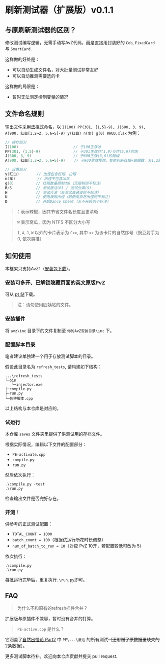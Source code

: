 # 刷新测试器（扩展版）v0.1.1

## 与原刷新测试器的区别？

修改测试编写逻辑，无需手动写AvZ代码，而是直接用封装好的 `Cob`, `FixedCard` 与 `SmartCard`.

这样做的好处是：
- 可以自动生成文件名，对大批量测试非常友好
- 可以自动推测需要选的卡

这样做的局限是：
- 暂时无法测定控制变量的情况

## 文件命名规则

输出文件采用[法棍](https://assassinscreed.fandom.com/wiki/Arno_Dorian)式命名，以 `I(100) PP(301, {1,5}-9), J(600, 3, 9), A(900, 红白[1,2→2, 5,6→5]-9) y(红白) n(车) g(0) RHUD.xlsx` 为例：
```c++
// 操作部分
I(100)                         // 于100生效冰
PP(301, {1,5}-9)               // 于301生效炸(1,9)与炸(5,9)的炮
J(600, 3, 9)                   // 于600生效(3,9)的辣椒
A(900, 红白[1,2→2, 5,6→5]-9)    // 于900生效樱桃，智能判断红眼+白眼数，若1,2路多放2路，若5,6路多放6路，列数固定为9

// 设置部分
y(红白)        // 出怪包含红眼、白眼
n(车)          // 出怪不包含冰车
g(0)          // 红眼数量限制为0（无限制则不标注）
R/S           // 测试激活(R) / 测试分离(S)
H             // 测试大波（若测试普通波则不标注）
U             // 使用极限出怪（若使用自然出怪则不标注）
D             // 开启Dance Cheat（若不开启则不标注）
```

> `J` 表示辣椒，因其节省文件名长度且更清晰

> `W` 表示窝瓜，因为 NTFS 不区分大小写

> `I`, `A`, `J`, `W` 以外的卡片表示为 `Cxx`, 其中 `xx` 为该卡片的自然序号（豌豆射手为 0, 依次类推）

## 如何使用

本框架只支持AvZ1（[安装包下载](https://www.bilibili.com/read/cv20065614/)）。

### 安装可多开、已解锁隐藏页面的英文原版PvZ

可从 [pt 站](https://pvz.tools/download/)下载。

> 注：请勿使用囧姨站的文件。


### 安装插件

将 `avz\inc` 目录下的文件复制至 `你的AvZ安装目录\inc` 下。


### 配置脚本目录

笔者建议单独建一个用于存放测试脚本的目录。

假设此目录名为 `refresh_tests`, 请构建如下结构：
```
...\refresh_tests
└─bin
   └─injector.exe
├─compile.py
├─run.py
└─各种脚本.cpp
```

以上结构与本仓库是对应的。

### 试运行

本仓库 `saves` 文件夹里提供了供测试用的存档文件。

根据实际情况，编辑以下文件的配置部分：
- `PE-activate.cpp`
- `compile.py`
- `run.py`

然后依次执行：
```console
.\compile.py -test
.\run.py
```

检查输出文件是否完好存在。

### 开测！

供参考的正式测试配置：
- `TOTAL_COUNT = 1000`
- `batch_count = 100`（根据试运行所花时长调整）
- `num_of_batch_to_run = 10`（对应 PvZ 10开，若配置较低可改为 5）

依次执行：
```console
.\compile.py
.\run.py
```

每批运行完毕后，重复执行`.\run.py`即可。


## FAQ
> 为什么不和原有的refresh插件合并？

扩展版与原插件不兼容，暂时没有合并的打算。

> `PE-active.cpp` 是什么？

它涵盖了[自然出怪论 Part2](https://docs.qq.com/doc/DTlpGdUpmYkpxZEVZ) 中 `PE\...\激活` 的所有测试<del>（还附赠了原数据里缺失的2条数据）</del>。

更多测试脚本待补。欢迎向本仓库贡献并提交 pull request.
